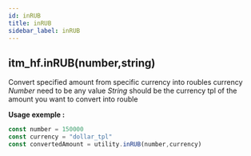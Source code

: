 ```yaml
---
id: inRUB
title: inRUB
sidebar_label: inRUB
---
```

## itm_hf.inRUB(number,string)

Convert specified amount from specific currency into roubles currency
*Number* need to be any value
*String* should be the currency tpl of the amount you want to convert into rouble

**Usage exemple :**
```js
const number = 150000
const currency = "dollar_tpl"
const convertedAmount = utility.inRUB(number,currency)
```